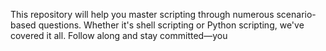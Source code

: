 This repository will help you master scripting through numerous scenario-based questions. Whether it's shell scripting or Python scripting, we've covered it all. Follow along and stay committed—you